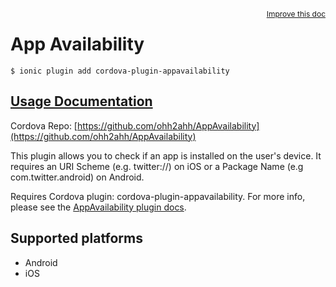 
<a style="float:right;font-size:12px;" href="http://github.com/driftyco/ionic-native/edit/master/src/@ionic-native/plugins/appavailability/index.ts#L0">
  Improve this doc
</a>

# App Availability
<!-- end header block -->

```
$ ionic plugin add cordova-plugin-appavailability
```

## [Usage Documentation](https://ionicframework.com/docs/v2/native/appavailability/)

Cordova Repo: [https://github.com/ohh2ahh/AppAvailability](https://github.com/ohh2ahh/AppAvailability)

<!-- description -->
This plugin allows you to check if an app is installed on the user's device. It requires an URI Scheme (e.g. twitter://) on iOS or a Package Name (e.g com.twitter.android) on Android.

Requires Cordova plugin: cordova-plugin-appavailability. For more info, please see the [AppAvailability plugin docs](https://github.com/ohh2ahh/AppAvailability).

<!-- @platforms tag -->
## Supported platforms

- Android
- iOS

<!-- @platforms tag end -->
<!-- end for prop in method.decorators[0].argumentInfo -->
<!-- end content block -->
<!-- end body block -->
